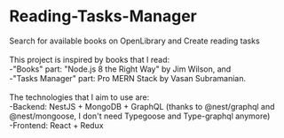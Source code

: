 # Reading-Tasks-Manager
Search for available books on OpenLibrary and Create reading tasks <br/>
<br/>
This project is inspired by books that I read: <br/>
-"Books" part: "Node.js 8 the Right Way" by Jim Wilson, and <br/>
-"Tasks Manager" part: Pro MERN Stack by Vasan Subramanian. <br/>
<br/>
The technologies that I aim to use are: <br/>
-Backend: NestJS + MongoDB + GraphQL (thanks to @nest/graphql and @nest/mongoose, I don't need Typegoose and Type-graphql anymore) <br/>
-Frontend: React + Redux <br/>
